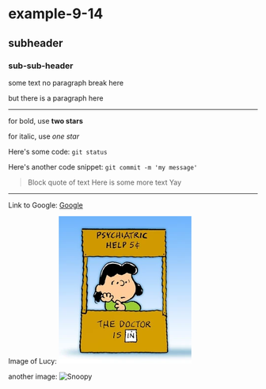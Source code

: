 # example-9-14

## subheader

### sub-sub-header

some text
no paragraph break here

but there is a paragraph here

---

for bold, use **two stars**

for italic, use *one star*

Here's some code: `git status`

Here's another code snippet: `git commit -m 'my message'`

> Block quote of text
> Here is some more text
> Yay
--- 

Link to Google: [Google](https://google.com)

Image of Lucy: ![Lucy](LucyBooth.webp)

another image: ![Snoopy](https://www.google.com/url?sa=i&url=https%3A%2F%2Fiheartcraftythings.com%2Fsnoopy-drawing.html&psig=AOvVaw0iEKBHwR1ZV6h5vQ8EDec8&ust=1694824635357000&source=images&cd=vfe&opi=89978449&ved=0CA8QjRxqFwoTCNC9yfWvq4EDFQAAAAAdAAAAABAJ)



